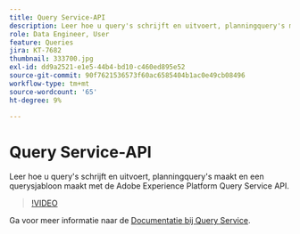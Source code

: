 ```yaml
---
title: Query Service-API
description: Leer hoe u query's schrijft en uitvoert, planningquery's maakt en een querysjabloon maakt met de Adobe Experience Platform Query Service API.
role: Data Engineer, User
feature: Queries
jira: KT-7682
thumbnail: 333700.jpg
exl-id: dd9a2521-e1e5-44b4-bd10-c460ed895e52
source-git-commit: 90f7621536573f60ac6585404b1ac0e49cb08496
workflow-type: tm+mt
source-wordcount: '65'
ht-degree: 9%

---
```


# Query Service-API

Leer hoe u query&#39;s schrijft en uitvoert, planningquery&#39;s maakt en een querysjabloon maakt met de Adobe Experience Platform Query Service API.

>[!VIDEO](https://video.tv.adobe.com/v/333700?quality=12&learn=on)

Ga voor meer informatie naar de [Documentatie bij Query Service](https://experienceleague.adobe.com/docs/experience-platform/query/home.html?lang=nl).

